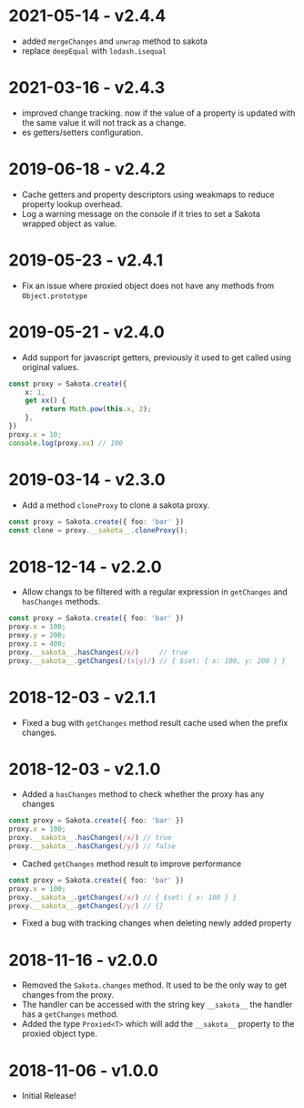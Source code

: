# 2021-05-14 - v2.4.4

 - added `mergeChanges` and `unwrap` method to sakota
 - replace `deepEqual` with `lodash.isequal`

# 2021-03-16 - v2.4.3

 - improved change tracking. now if the value of a property is updated with the same value it will not track as a change.
 - es getters/setters configuration.

# 2019-06-18 - v2.4.2

 - Cache getters and property descriptors using weakmaps to reduce property lookup overhead.
 - Log a warning message on the console if it tries to set a Sakota wrapped object as value.

# 2019-05-23 - v2.4.1

 - Fix an issue where proxied object does not have any methods from `Object.prototype`

# 2019-05-21 - v2.4.0

 - Add support for javascript getters, previously it used to get called using original values.

```ts
const proxy = Sakota.create({
    x: 1,
    get xx() {
        return Math.pow(this.x, 2);
    },
})
proxy.x = 10;
console.log(proxy.xx) // 100
```

# 2019-03-14 - v2.3.0

 - Add a method `cloneProxy` to clone a sakota proxy.

```ts
const proxy = Sakota.create({ foo: 'bar' })
const clone = proxy.__sakota__.cloneProxy();
```

# 2018-12-14 - v2.2.0

 - Allow changs to be filtered with a regular expression in `getChanges` and `hasChanges` methods.

```ts
const proxy = Sakota.create({ foo: 'bar' })
proxy.x = 100;
proxy.y = 200;
proxy.z = 400;
proxy.__sakota__.hasChanges(/x/)     // true
proxy.__sakota__.getChanges(/(x|y)/) // { $set: { x: 100, y: 200 } }
```

# 2018-12-03 - v2.1.1

 - Fixed a bug with `getChanges` method result cache used when the prefix changes.

# 2018-12-03 - v2.1.0

 - Added a `hasChanges` method to check whether the proxy has any changes

```ts
const proxy = Sakota.create({ foo: 'bar' })
proxy.x = 100;
proxy.__sakota__.hasChanges(/x/) // true
proxy.__sakota__.hasChanges(/y/) // false
```

 - Cached `getChanges` method result to improve performance

```ts
const proxy = Sakota.create({ foo: 'bar' })
proxy.x = 100;
proxy.__sakota__.getChanges(/x/) // { $set: { x: 100 } }
proxy.__sakota__.getChanges(/y/) // {}
```

 - Fixed a bug with tracking changes when deleting newly added property

# 2018-11-16 - v2.0.0

 - Removed the `Sakota.changes` method. It used to be the only way to get changes from the proxy.
 - The handler can be accessed with the string key `__sakota__` the handler has a `getChanges` method.
 - Added the type `Proxied<T>` which will add the `__sakota__` property to the proxied object type.

# 2018-11-06 - v1.0.0

 - Initial Release!
